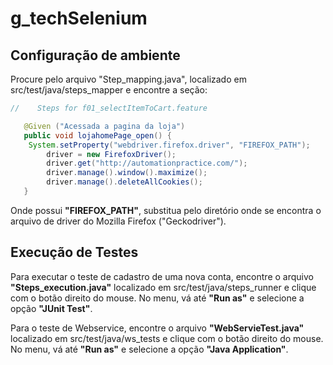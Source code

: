# g_techSelenium

## Configuração de ambiente

Procure pelo arquivo "Step_mapping.java", localizado em src/test/java/steps_mapper e encontre a seção:

```java
//	  Steps for f01_selectItemToCart.feature

   @Given ("Acessada a pagina da loja")
   public void lojahomePage_open() {
   	System.setProperty("webdriver.firefox.driver", "FIREFOX_PATH");
		driver = new FirefoxDriver();
	    driver.get("http://automationpractice.com/");
	    driver.manage().window().maximize();
	    driver.manage().deleteAllCookies();
   }
```

  Onde possui **"FIREFOX_PATH"**, substitua pelo diretório onde se encontra o arquivo de driver do 
  Mozilla Firefox ("Geckodriver").
  
##  Execução de Testes
  
  Para executar o teste de cadastro de uma nova conta, encontre o arquivo **"Steps_execution.java"** localizado em src/test/java/steps_runner e clique com o botão direito do mouse. No menu, vá até **"Run as"** e selecione a opção **"JUnit Test"**.
  
  Para o teste de Webservice, encontre o arquivo **"WebServieTest.java"** localizado em src/test/java/ws_tests e clique com o botão direito do mouse. No menu, vá até **"Run as"** e selecione a opção **"Java Application"**.
